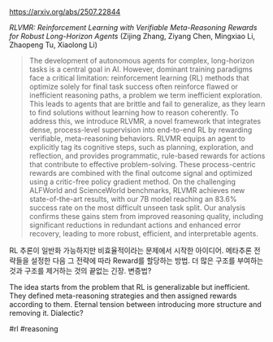 https://arxiv.org/abs/2507.22844

*RLVMR: Reinforcement Learning with Verifiable Meta-Reasoning Rewards for Robust Long-Horizon Agents* (Zijing Zhang, Ziyang Chen, Mingxiao Li, Zhaopeng Tu, Xiaolong Li)

> The development of autonomous agents for complex, long-horizon tasks is a central goal in AI. However, dominant training paradigms face a critical limitation: reinforcement learning (RL) methods that optimize solely for final task success often reinforce flawed or inefficient reasoning paths, a problem we term inefficient exploration. This leads to agents that are brittle and fail to generalize, as they learn to find solutions without learning how to reason coherently. To address this, we introduce RLVMR, a novel framework that integrates dense, process-level supervision into end-to-end RL by rewarding verifiable, meta-reasoning behaviors. RLVMR equips an agent to explicitly tag its cognitive steps, such as planning, exploration, and reflection, and provides programmatic, rule-based rewards for actions that contribute to effective problem-solving. These process-centric rewards are combined with the final outcome signal and optimized using a critic-free policy gradient method. On the challenging ALFWorld and ScienceWorld benchmarks, RLVMR achieves new state-of-the-art results, with our 7B model reaching an 83.6% success rate on the most difficult unseen task split. Our analysis confirms these gains stem from improved reasoning quality, including significant reductions in redundant actions and enhanced error recovery, leading to more robust, efficient, and interpretable agents.

RL 추론이 일반화 가능하지만 비효율적이라는 문제에서 시작한 아이디어. 메타추론 전략들을 설정한 다음 그 전략에 따라 Reward를 할당하는 방법. 더 많은 구조를 부여하는 것과 구조를 제거하는 것의 끝없는 긴장. 변증법?

The idea starts from the problem that RL is generalizable but inefficient. They defined meta-reasoning strategies and then assigned rewards according to them. Eternal tension between introducing more structure and removing it. Dialectic?

#rl #reasoning 